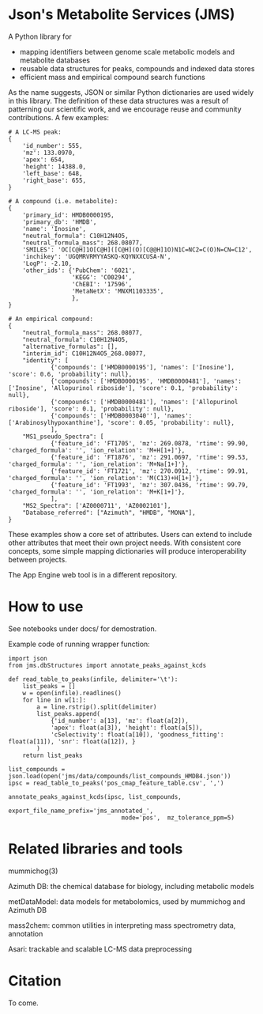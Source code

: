 Json's Metabolite Services (JMS)
================================

A Python library for 
- mapping identifiers between genome scale metabolic models and metabolite databases
- reusable data structures for peaks, compounds and indexed data stores
- efficient mass and empirical compound search functions

As the name suggests, JSON or similar Python dictionaries are used widely in this library.
The definition of these data structures was a result of patterning our scientific work, 
and we encourage reuse and community contributions.
A few examples:

```
# A LC-MS peak:
{
    'id_number': 555,
    'mz': 133.0970, 
    'apex': 654, 
    'height': 14388.0, 
    'left_base': 648, 
    'right_base': 655, 
}

# A compound (i.e. metabolite):
{
    'primary_id': HMDB0000195,
    'primary_db': 'HMDB',
    'name': 'Inosine',
    "neutral_formula": C10H12N4O5,
    "neutral_formula_mass": 268.08077, 
    'SMILES': 'OC[C@H]1O[C@H]([C@H](O)[C@@H]1O)N1C=NC2=C(O)N=CN=C12', 
    'inchikey': 'UGQMRVRMYYASKQ-KQYNXXCUSA-N',
    'LogP': -2.10,
    'other_ids': {'PubChem': '6021',
                  'KEGG': 'C00294',
                  'ChEBI': '17596',
                  'MetaNetX': 'MNXM1103335',
                  },
}

# An empirical compound:
{
    "neutral_formula_mass": 268.08077, 
    "neutral_formula": C10H12N4O5,
    "alternative_formulas": [],
    "interim_id": C10H12N4O5_268.08077,
    "identity": [
            {'compounds': ['HMDB0000195'], 'names': ['Inosine'], 'score': 0.6, 'probability': null},
            {'compounds': ['HMDB0000195', 'HMDB0000481'], 'names': ['Inosine', 'Allopurinol riboside'], 'score': 0.1, 'probability': null},
            {'compounds': ['HMDB0000481'], 'names': ['Allopurinol riboside'], 'score': 0.1, 'probability': null},
            {'compounds': ['HMDB0003040''], 'names': ['Arabinosylhypoxanthine'], 'score': 0.05, 'probability': null},
            ],
    "MS1_pseudo_Spectra": [
            {'feature_id': 'FT1705', 'mz': 269.0878, 'rtime': 99.90, 'charged_formula': '', 'ion_relation': 'M+H[1+]'},
            {'feature_id': 'FT1876', 'mz': 291.0697, 'rtime': 99.53, 'charged_formula': '', 'ion_relation': 'M+Na[1+]'},
            {'feature_id': 'FT1721', 'mz': 270.0912, 'rtime': 99.91, 'charged_formula': '', 'ion_relation': 'M(C13)+H[1+]'},
            {'feature_id': 'FT1993', 'mz': 307.0436, 'rtime': 99.79, 'charged_formula': '', 'ion_relation': 'M+K[1+]'},
            ],
    "MS2_Spectra": ['AZ0000711', 'AZ0002101'],
    "Database_referred": ["Azimuth", "HMDB", "MONA"],
}
```

These examples show a core set of attributes. 
Users can extend to include other attributes that meet their own project needs.
With consistent core concepts, some simple mapping dictionaries will produce interoperability between projects. 

The App Engine web tool is in a different repository.

How to use
==========

See notebooks under docs/ for demostration.

Example code of running wrapper function:

```
import json
from jms.dbStructures import annotate_peaks_against_kcds

def read_table_to_peaks(infile, delimiter='\t'):
    list_peaks = []
    w = open(infile).readlines()
    for line in w[1:]:
        a = line.rstrip().split(delimiter)
        list_peaks.append(
            {'id_number': a[13], 'mz': float(a[2]), 
            'apex': float(a[3]), 'height': float(a[5]), 
            'cSelectivity': float(a[10]), 'goodness_fitting': float(a[11]), 'snr': float(a[12]), }
        )
    return list_peaks

list_compounds = json.load(open('jms/data/compounds/list_compounds_HMDB4.json'))
ipsc = read_table_to_peaks('pos_cmap_feature_table.csv', ',')

annotate_peaks_against_kcds(ipsc, list_compounds, 
                                export_file_name_prefix='jms_annotated_',
                                mode='pos',  mz_tolerance_ppm=5)
```

Related libraries and tools
===========================

mummichog(3)

Azimuth DB: the chemical database for biology, including metabolic models

metDataModel: data models for metabolomics, used by mummichog and Azimuth DB

mass2chem: common utilities in interpreting mass spectrometry data, annotation

Asari: trackable and scalable LC-MS data preprocessing


Citation
========
To come.

